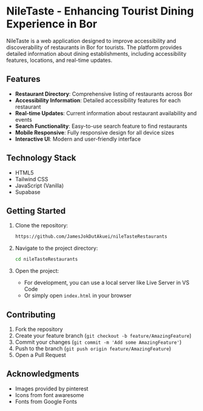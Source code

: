 # NileTaste - Enhancing Tourist Dining Experience in Bor

NileTaste is a web application designed to improve accessibility and discoverability of restaurants in Bor for tourists. The platform provides detailed information about dining establishments, including accessibility features, locations, and real-time updates.

## Features

- **Restaurant Directory**: Comprehensive listing of restaurants across Bor
- **Accessibility Information**: Detailed accessibility features for each restaurant
- **Real-time Updates**: Current information about restaurant availability and events
- **Search Functionality**: Easy-to-use search feature to find restaurants
- **Mobile Responsive**: Fully responsive design for all device sizes
- **Interactive UI**: Modern and user-friendly interface

## Technology Stack

- HTML5
- Tailwind CSS
- JavaScript (Vanilla)
- Supabase

## Getting Started

1. Clone the repository:
   ```bash
   https://github.com/JamesJokDutAkuei/nileTasteRestaurants
   ```

2. Navigate to the project directory:
   ```bash
   cd nileTasteRestaurants
   ```

3. Open the project:
   - For development, you can use a local server like Live Server in VS Code
   - Or simply open `index.html` in your browser

## Contributing

1. Fork the repository
2. Create your feature branch (`git checkout -b feature/AmazingFeature`)
3. Commit your changes (`git commit -m 'Add some AmazingFeature'`)
4. Push to the branch (`git push origin feature/AmazingFeature`)
5. Open a Pull Request

## Acknowledgments

- Images provided by pinterest
- Icons from font awaresome
- Fonts from Google Fonts
